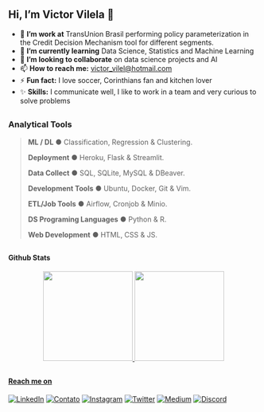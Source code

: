 ## Hi, I’m Victor Vilela 👋
  
- 🔭 **I’m work at** TransUnion Brasil performing policy parameterization in the Credit Decision Mechanism tool for different segments.
- 🌱 **I’m currently learning** Data Science, Statistics and Machine Learning
- 👯 **I’m looking to collaborate** on data science projects and AI
- 📫 **How to reach me:** victor_vilel@hotmail.com
- ⚡ **Fun fact:** I love soccer, Corinthians fan and kitchen lover
- ✨ **Skills:** I communicate well, I like to work in a team and very curious to solve problems

##

### Analytical Tools


> **ML / DL** ● Classification, Regression & Clustering.
> 
> **Deployment** ● Heroku, Flask & Streamlit.
> 
> **Data Collect** ● SQL, SQLite, MySQL & DBeaver.
> 
> **Development Tools** ● Ubuntu, Docker, Git & Vim.
>
> **ETL/Job Tools** ● Airflow, Cronjob & Minio.
> 
> **DS Programing Languages** ● Python & R.
> 
> **Web Development** ● HTML, CSS & JS.

##

#### Github Stats

<div align="center">
  <a href="https://github.com/victor-vilela">
  <img height="180em" src="https://github-readme-stats.vercel.app/api?username=victor-vilela&show_icons=true&theme=apprentice&include_all_commits=true&count_private=true"/>
  <img height="180em" src="https://github-readme-stats.vercel.app/api/top-langs/?username=victor-vilela&layout=compact&langs_count=7&theme=apprentice"/>
</div>

##
          
#### Reach me on

[![LinkedIn](https://img.shields.io/badge/linkedin-%230077B5.svg?style=for-the-badge&logo=linkedin&logoColor=white)](https://linkedin.com/in/vilelavictor)
[![Contato](https://img.shields.io/badge/-Contato-%23333?style=for-the-badge&logo=gmail&logoColor=white)](mailto:victor_vilel@hotmail.com)
[![Instagram](https://img.shields.io/badge/instagram-%23E4405F.svg?style=for-the-badge&logo=Instagram&logoColor=white)](https://instagram.com/victorvilela_)
[![Twitter](https://img.shields.io/badge/twitter-%231DA1F2.svg?style=for-the-badge&logo=Twitter&logoColor=white)](https://twitter.com/_victorvilela_)
[![Medium](https://img.shields.io/badge/medium-000000?style=for-the-badge&logo=medium&logoColor=white)](https://medium.com/@victorvilela_)
[![Discord](https://img.shields.io/badge/Discord-7289DA?style=for-the-badge&logo=discord&logoColor=white)](https://discord.gg/wagxzStdcR)
